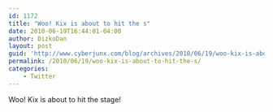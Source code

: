 ```yaml
---
id: 1172
title: "Woo! Kix is about to hit the s"
date: 2010-06-19T16:44:01-04:00
author: DizkoDan
layout: post
guid: 'http://www.cyberjunx.com/blog/archives/2010/06/19/woo-kix-is-about-to-hit-the-s/'
permalink: /2010/06/19/woo-kix-is-about-to-hit-the-s/
categories:
    - Twitter
---
```


Woo! Kix is about to hit the stage!